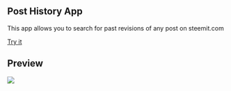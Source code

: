 ## Post History App
This app allows you to search for past revisions of any post on steemit.com

[Try it](https://phist.steemdata.com)

## Preview
![](http://i.imgur.com/4QuLAFQ.png)